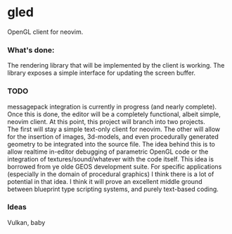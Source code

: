 # gled
OpenGL client for neovim.

### What's done:
The rendering library that will be implemented by the client is working.  The library exposes a simple interface for updating the screen buffer.

### TODO
messagepack integration is currently in progress (and nearly complete).  Once this is done, the editor will be a completely functional, albeit simple, neovim client.  At this point, this project will branch into two projects.  
The first will stay a simple text-only client for neovim.  The other will allow for the insertion of images, 3d-models, and even procedurally generated geometry to be integrated into the source file.  The idea behind this is to allow realtime in-editor debugging of parametric OpenGL code or the integration of textures/sound/whatever with the code itself.  This idea is borrowed from ye olde GEOS development suite.  For specific applications (especially in the domain of procedural graphics) I think there is a lot of potential in that idea.  I think it will prove an excellent middle ground between blueprint type scripting systems, and purely text-based coding.

### Ideas
Vulkan, baby

